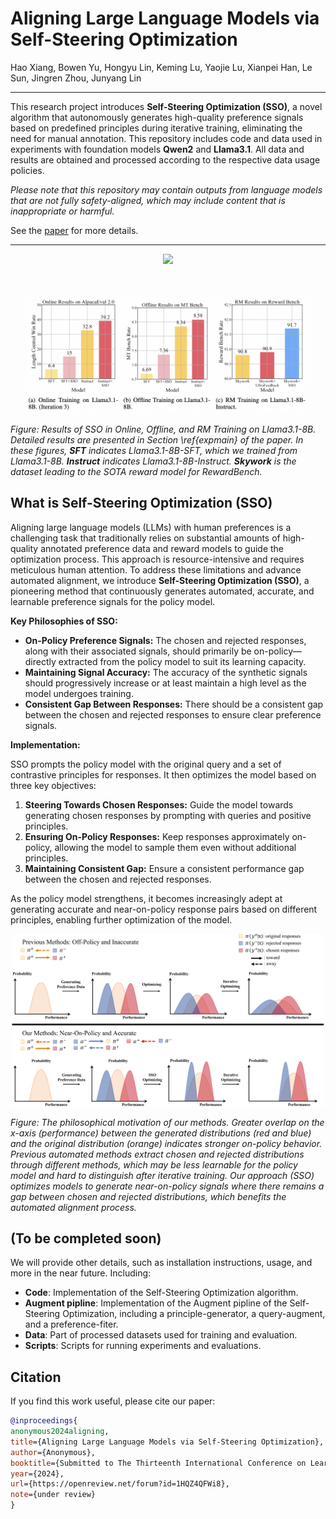 # Aligning Large Language Models via Self-Steering Optimization
Hao Xiang, Bowen Yu, Hongyu Lin, Keming Lu, Yaojie Lu, Xianpei Han, Le Sun, Jingren Zhou, Junyang Lin

----------

This research project introduces **Self-Steering Optimization (SSO)**, a novel algorithm that autonomously generates high-quality preference signals based on predefined principles during iterative training, eliminating the need for manual annotation. This repository includes code and data used in experiments with foundation models **Qwen2** and **Llama3.1**. All data and results are obtained and processed according to the respective data usage policies. 

*Please note that this repository may contain outputs from language models that are not fully safety-aligned, which may include content that is inappropriate or harmful.*

See the [paper](https://openreview.net/pdf?id=1HQZ4QFWi8) for more details.

----------


<p align="center">
    <img src="./figures/pdpo.png" width="90%"/>
</p>
<br>

<p align="center">
    <img src="./figures/results.png" width="90%"/>
</p>

*Figure: Results of SSO in Online, Offline, and RM Training on Llama3.1-8B. Detailed results are presented in Section \ref{expmain} of the paper. In these figures, **SFT** indicates Llama3.1-8B-SFT, which we trained from Llama3.1-8B. **Instruct** indicates Llama3.1-8B-Instruct. **Skywork** is the dataset leading to the SOTA reward model for RewardBench.*

## What is Self-Steering Optimization (SSO)

Aligning large language models (LLMs) with human preferences is a challenging task that traditionally relies on substantial amounts of high-quality annotated preference data and reward models to guide the optimization process. This approach is resource-intensive and requires meticulous human attention. To address these limitations and advance automated alignment, we introduce **Self-Steering Optimization (SSO)**, a pioneering method that continuously generates automated, accurate, and learnable preference signals for the policy model.

**Key Philosophies of SSO:**

- **On-Policy Preference Signals:** The chosen and rejected responses, along with their associated signals, should primarily be on-policy—directly extracted from the policy model to suit its learning capacity.
- **Maintaining Signal Accuracy:** The accuracy of the synthetic signals should progressively increase or at least maintain a high level as the model undergoes training.
- **Consistent Gap Between Responses:** There should be a consistent gap between the chosen and rejected responses to ensure clear preference signals.

**Implementation:**

SSO prompts the policy model with the original query and a set of contrastive principles for responses. It then optimizes the model based on three key objectives:

1. **Steering Towards Chosen Responses:** Guide the model towards generating chosen responses by prompting with queries and positive principles.
2. **Ensuring On-Policy Responses:** Keep responses approximately on-policy, allowing the model to sample them even without additional principles.
3. **Maintaining Consistent Gap:** Ensure a consistent performance gap between the chosen and rejected responses.

As the policy model strengthens, it becomes increasingly adept at generating accurate and near-on-policy response pairs based on different principles, enabling further optimization of the model.

<p align="center">
    <img src="./figures/distribution.png" width="500"/>
</p>

*Figure: The philosophical motivation of our methods. Greater overlap on the x-axis (performance) between the generated distributions (red and blue) and the original distribution (orange) indicates stronger on-policy behavior. Previous automated methods extract chosen and rejected distributions through different methods, which may be less learnable for the policy model and hard to distinguish after iterative training. Our approach (SSO) optimizes models to generate near-on-policy signals where there remains a gap between chosen and rejected distributions, which benefits the automated alignment process.*

## (To be completed soon)
We will provide other details, such as installation instructions, usage, and more in the near future. Including:
- **Code**: Implementation of the Self-Steering Optimization algorithm.
- **Augment pipline**: Implementation of the Augment pipline of the Self-Steering Optimization, including a principle-generator, a query-augment, and a preference-fiter.
- **Data**: Part of processed datasets used for training and evaluation.
- **Scripts**: Scripts for running experiments and evaluations.

## Citation

If you find this work useful, please cite our paper:

```bibtex
@inproceedings{
anonymous2024aligning,
title={Aligning Large Language Models via Self-Steering Optimization},
author={Anonymous},
booktitle={Submitted to The Thirteenth International Conference on Learning Representations},
year={2024},
url={https://openreview.net/forum?id=1HQZ4QFWi8},
note={under review}
}
```
